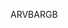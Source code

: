 <span data-ttu-id="b9b41-101">ARVB</span><span class="sxs-lookup"><span data-stu-id="b9b41-101">ARGB</span></span>